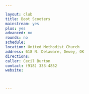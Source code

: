 ```yaml
---

layout: club
title: Boot Scooters
mainstream: yes
plus: yes
advanced: no
rounds: no
schedule: 
location: United Methodist Church
address: 618 N. Delaware, Dewey, OK
directions: 
caller: Cecil Burton
contact: (918) 333-4852
website: 



---
```


